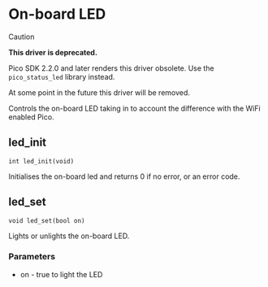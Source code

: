 # On-board LED

> [!caution]
> **This driver is deprecated.**
>
> Pico SDK 2.2.0 and later renders this driver obsolete. Use the `pico_status_led` library instead.
>
> At some point in the future this driver will be removed.

Controls the on-board LED taking in to account the difference with the WiFi enabled Pico.

## led_init

`int led_init(void)`

Initialises the on-board led and returns 0 if no error, or an error code.


## led_set

`void led_set(bool on)`

Lights or unlights the on-board LED.

### Parameters

- on - true to light the LED




